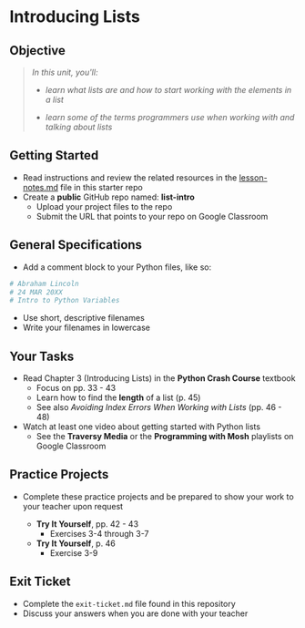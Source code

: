 
# Introducing Lists

## Objective

> *In this unit, you'll:*
>
> - *learn what lists are and how to start working with the elements in a list*
>
> - *learn some of the terms programmers use when working with and talking about lists*
> 

## Getting Started

- Read instructions and review the related resources in the [lesson-notes.md](https://github.com/manfredspitze/python-lists-intro-starter/blob/main/lesson-notes.md) file in this starter repo
- Create a **public** GitHub repo named: **list-intro**
    - Upload your project files to the repo
    - Submit the URL that points to your repo on Google Classroom

## General Specifications

- Add a comment block to your Python files, like so:
```python
# Abraham Lincoln
# 24 MAR 20XX
# Intro to Python Variables
```
- Use short, descriptive filenames
- Write your filenames in lowercase

## Your Tasks

- Read Chapter 3 (Introducing Lists) in the **Python Crash Course** textbook
    - Focus on pp. 33 - 43
    - Learn how to find the **length** of a list (p. 45)
    - See also *Avoiding Index Errors When Working with Lists* (pp. 46 - 48)
- Watch at least one video about getting started with Python lists
  - See the **Traversy Media** or the **Programming with Mosh** playlists on Google Classroom

## Practice Projects

- Complete these practice projects and be prepared to show your work to your teacher upon request

    - **Try It Yourself**, pp. 42 - 43
      - Exercises 3-4 through 3-7
    - **Try It Yourself**, p. 46
      - Exercise 3-9
     
## Exit Ticket
- Complete the `exit-ticket.md` file found in this repository
- Discuss your answers when you are done with your teacher
